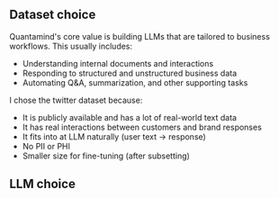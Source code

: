 ## Dataset choice

Quantamind's core value is building LLMs that are tailored to business workflows. This usually includes:
- Understanding internal documents and interactions
- Responding to structured and unstructured business data
- Automating Q&A, summarization, and other supporting tasks

I chose the twitter dataset because:
- It is publicly available and has a lot of real-world text data
- It has real interactions between customers and brand responses
- It fits into at LLM naturally (user text -> response)
- No PII or PHI
- Smaller size for fine-tuning (after subsetting)

## LLM choice
